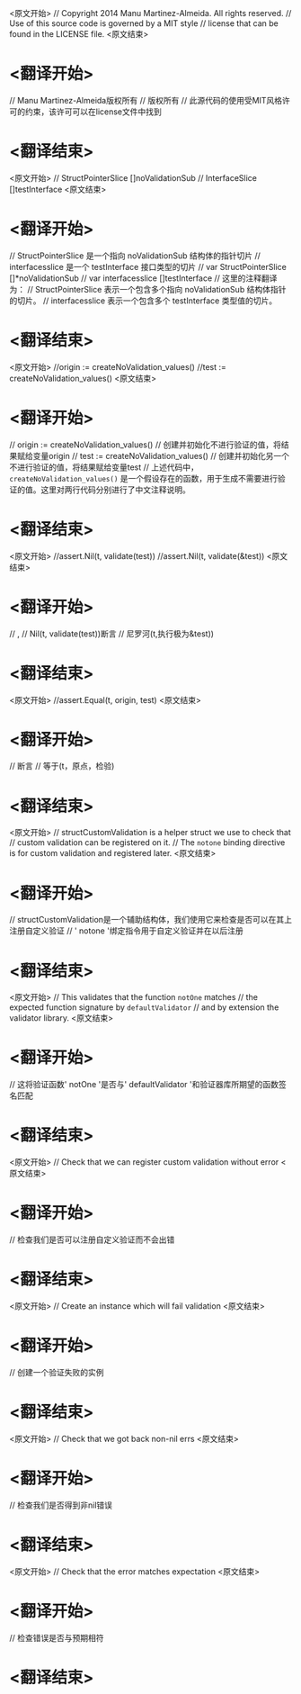 
<原文开始>
// Copyright 2014 Manu Martinez-Almeida. All rights reserved.
// Use of this source code is governed by a MIT style
// license that can be found in the LICENSE file.
<原文结束>

# <翻译开始>
// Manu Martinez-Almeida版权所有
// 版权所有
// 此源代码的使用受MIT风格许可的约束，该许可可以在license文件中找到
# <翻译结束>


<原文开始>
		// StructPointerSlice []noValidationSub
		// InterfaceSlice     []testInterface
<原文结束>

# <翻译开始>
// StructPointerSlice 是一个指向 noValidationSub 结构体的指针切片
// interfacesslice 是一个 testInterface 接口类型的切片
// var StructPointerSlice []*noValidationSub
// var interfacesslice []testInterface
// 这里的注释翻译为：
// StructPointerSlice 表示一个包含多个指向 noValidationSub 结构体指针的切片。
// interfacesslice 表示一个包含多个 testInterface 类型值的切片。
# <翻译结束>


<原文开始>
	//origin := createNoValidation_values()
	//test := createNoValidation_values()
<原文结束>

# <翻译开始>
// origin := createNoValidation_values() // 创建并初始化不进行验证的值，将结果赋给变量origin
// test := createNoValidation_values() // 创建并初始化另一个不进行验证的值，将结果赋给变量test
// 上述代码中，`createNoValidation_values()` 是一个假设存在的函数，用于生成不需要进行验证的值。这里对两行代码分别进行了中文注释说明。
# <翻译结束>


<原文开始>
	//assert.Nil(t, validate(test))
	//assert.Nil(t, validate(&test))
<原文结束>

# <翻译开始>
// ,
// Nil(t, validate(test))断言
// 尼罗河(t,执行极为&test))
# <翻译结束>


<原文开始>
	//assert.Equal(t, origin, test)
<原文结束>

# <翻译开始>
// 断言
// 等于(t，原点，检验)
# <翻译结束>


<原文开始>
// structCustomValidation is a helper struct we use to check that
// custom validation can be registered on it.
// The `notone` binding directive is for custom validation and registered later.
<原文结束>

# <翻译开始>
// structCustomValidation是一个辅助结构体，我们使用它来检查是否可以在其上注册自定义验证
// ' notone '绑定指令用于自定义验证并在以后注册
# <翻译结束>


<原文开始>
	// This validates that the function `notOne` matches
	// the expected function signature by `defaultValidator`
	// and by extension the validator library.
<原文结束>

# <翻译开始>
// 这将验证函数' notOne '是否与' defaultValidator '和验证器库所期望的函数签名匹配
# <翻译结束>


<原文开始>
	// Check that we can register custom validation without error
<原文结束>

# <翻译开始>
// 检查我们是否可以注册自定义验证而不会出错
# <翻译结束>


<原文开始>
	// Create an instance which will fail validation
<原文结束>

# <翻译开始>
// 创建一个验证失败的实例
# <翻译结束>


<原文开始>
	// Check that we got back non-nil errs
<原文结束>

# <翻译开始>
// 检查我们是否得到非nil错误
# <翻译结束>


<原文开始>
	// Check that the error matches expectation
<原文结束>

# <翻译开始>
// 检查错误是否与预期相符
# <翻译结束>

